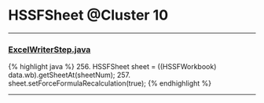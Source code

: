 # HSSFSheet @Cluster 10

***

### [ExcelWriterStep.java](https://searchcode.com/codesearch/view/42462258/)
{% highlight java %}
256. HSSFSheet sheet = ((HSSFWorkbook) data.wb).getSheetAt(sheetNum);
257. sheet.setForceFormulaRecalculation(true);
{% endhighlight %}

***

